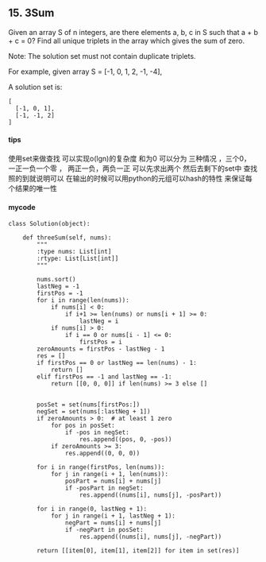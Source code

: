 ## 15. 3Sum

Given an array S of n integers, are there elements a, b, c in S such that a + b + c = 0? Find all unique triplets in the array which gives the sum of zero.

Note: The solution set must not contain duplicate triplets.

For example, given array S = [-1, 0, 1, 2, -1, -4],

A solution set is:

```
[
  [-1, 0, 1],
  [-1, -1, 2]
]
```
#### tips
使用set来做查找 可以实现o(lgn)的复杂度
和为0 可以分为 三种情况 ，三个0， 一正一负一个零 ， 两正一负，两负一正 可以先求出两个 然后去剩下的set中 查找 照的到就说明可以 在输出的时候可以用python的元组可以hash的特性 来保证每个结果的唯一性

#### mycode
```
class Solution(object):

    def threeSum(self, nums):
        """
        :type nums: List[int]
        :rtype: List[List[int]]
        """

        nums.sort()
        lastNeg = -1
        firstPos = -1
        for i in range(len(nums)):
            if nums[i] < 0:
                if i+1 >= len(nums) or nums[i + 1] >= 0:
                    lastNeg = i
            if nums[i] > 0:
                if i == 0 or nums[i - 1] <= 0:
                    firstPos = i
        zeroAmounts = firstPos - lastNeg - 1
        res = []
        if firstPos == 0 or lastNeg == len(nums) - 1:
            return []
        elif firstPos == -1 and lastNeg == -1:
            return [[0, 0, 0]] if len(nums) >= 3 else []


        posSet = set(nums[firstPos:])
        negSet = set(nums[:lastNeg + 1])
        if zeroAmounts > 0:  # at least 1 zero
            for pos in posSet:
                if -pos in negSet:
                    res.append((pos, 0, -pos))
            if zeroAmounts >= 3:
                res.append((0, 0, 0))

        for i in range(firstPos, len(nums)):
            for j in range(i + 1, len(nums)):
                posPart = nums[i] + nums[j]
                if -posPart in negSet:
                    res.append((nums[i], nums[j], -posPart))

        for i in range(0, lastNeg + 1):
            for j in range(i + 1, lastNeg + 1):
                negPart = nums[i] + nums[j]
                if -negPart in posSet:
                    res.append((nums[i], nums[j], -negPart))

        return [[item[0], item[1], item[2]] for item in set(res)]
```
